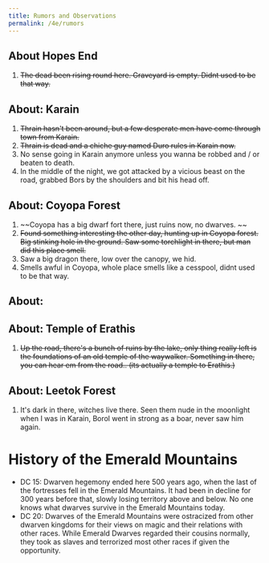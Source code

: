 ```yaml
---
title: Rumors and Observations
permalink: /4e/rumors
---
```


## About Hopes End
1. ~~The dead been rising round here. Graveyard is empty. Didnt used to be that way.~~

## About: Karain
1.  ~~Thrain hasn't been around, but a few desperate men have come through town from Karain.~~
2.  ~~Thrain is dead and a chiche guy named Duro rules in Karain now.~~
3.  No sense going in Karain anymore unless you wanna be robbed and / or beaten to death.
4.  In the middle of the night, we got attacked by a vicious beast on the road, grabbed Bors by the shoulders and bit his head off. 

## About: Coyopa Forest
1.  ~~Coyopa has a big dwarf fort there, just ruins now, no dwarves. ~~
2.  ~~Found something interesting the other day, hunting up in Coyopa forest. Big stinking hole in the ground. Saw some torchlight in there, but man did this place smell.~~
3.  Saw a big dragon there, low over the canopy, we hid.
4.  Smells awful in Coyopa, whole place smells like a cesspool, didnt used to be that way.

## About: 

## About: Temple of Erathis
1.  ~~Up the road, there's a bunch of ruins by the lake, only thing really left is the foundations of an old temple of the waywalker. Something in there, you can hear em from the road.. (its actually a temple to Erathis.)~~

## About: Leetok Forest
1. It's dark in there, witches live there. Seen them nude in the moonlight when I was in Karain, Borol went in strong as a boar, never saw him again.

# History of the Emerald Mountains
* DC 15: Dwarven hegemony ended here 500 years ago, when the last of the fortresses fell in the Emerald Mountains. It had been in decline for 300 years before that, slowly losing territory above and below. No one knows what dwarves survive in the Emerald Mountains today. 
* DC 20: Dwarves of the Emerald Mountains were ostracized from other dwarven kingdoms for their views on magic and their relations with other races. While Emerald Dwarves regarded their cousins normally, they took as slaves and terrorized most other races if given the opportunity.
